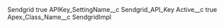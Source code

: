 <?xml version="1.0" encoding="UTF-8"?>
<CustomMetadata xmlns="http://soap.sforce.com/2006/04/metadata" xmlns:xsi="http://www.w3.org/2001/XMLSchema-instance" xmlns:xsd="http://www.w3.org/2001/XMLSchema">
    <label>Sendgrid</label>
    <protected>true</protected>
    <values>
        <field>APIKey_SettingName__c</field>
        <value xsi:type="xsd:string">Sendgrid_API_Key</value>
    </values>
    <values>
        <field>Active__c</field>
        <value xsi:type="xsd:boolean">true</value>
    </values>
    <values>
        <field>Apex_Class_Name__c</field>
        <value xsi:type="xsd:string">SendgridImpl</value>
    </values>
</CustomMetadata>
